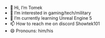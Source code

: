 - 👋 Hi, I’m Tomek
- 👀 I’m interested in gaming/tech/military
- 🌱 I’m currently learning Unreal Engine 5
- 📫 How to reach me on discord Showtek101
- 😄 Pronouns: him/his


<!---
Showtek101/Showtek101 is a ✨ special ✨ repository because its `README.md` (this file) appears on your GitHub profile.
You can click the Preview link to take a look at your changes.
--->
